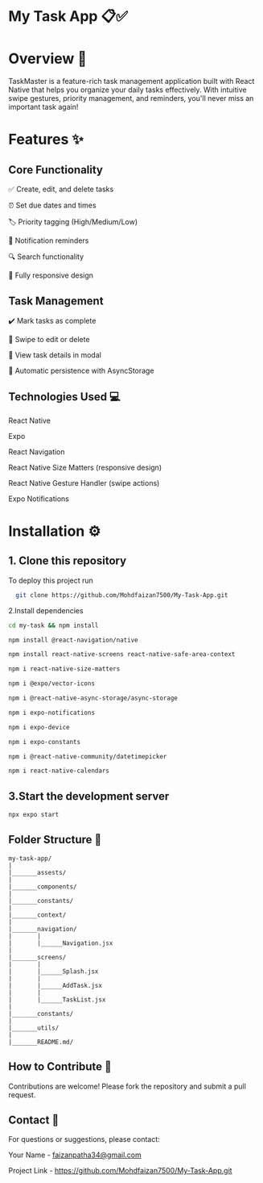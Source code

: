 
# My Task App 📋✅


# Overview 🚀
TaskMaster is a feature-rich task management application built with React Native that helps you organize your daily tasks effectively. With intuitive swipe gestures, priority management, and reminders, you'll never miss an important task again!

# Features ✨

## Core Functionality
✅ Create, edit, and delete tasks

⏰ Set due dates and times

🏷️ Priority tagging (High/Medium/Low)

🔔 Notification reminders

🔍 Search functionality

📱 Fully responsive design
## Task Management

✔️ Mark tasks as complete

🔄 Swipe to edit or delete

📅 View task details in modal

🔄 Automatic persistence with AsyncStorage
## Technologies Used 💻

React Native

Expo

React Navigation

React Native Size Matters (responsive design)

React Native Gesture Handler (swipe actions)

Expo Notifications
# Installation ⚙️
## 1. Clone this repository
To deploy this project run

```bash
  git clone https://github.com/Mohdfaizan7500/My-Task-App.git
```

2.Install dependencies
```bash 
cd my-task && npm install
```
```bash 
npm install @react-navigation/native
```
```bash 
npm install react-native-screens react-native-safe-area-context
```
```bash 
npm i react-native-size-matters
```
```bash 
npm i @expo/vector-icons
```
```bash 
npm i @react-native-async-storage/async-storage
```
```bash 
npm i expo-notifications
```
```bash 
npm i expo-device
```
```bash 
npm i expo-constants
```
```bash 
npm i @react-native-community/datetimepicker
```
```bash 
npm i react-native-calendars
```

## 3.Start the development server
```bash 
npx expo start
```


## Folder Structure 📁

    my-task-app/
    |   
    |_______assests/
    |
    |_______components/
    |
    |_______constants/
    |
    |_______context/
    |
    |_______navigation/
    |       |
    |       |______Navigation.jsx
    |
    |_______screens/
    |       |
    |       |______Splash.jsx
    |       |
    |       |______AddTask.jsx
    |       |
    |       |______TaskList.jsx
    |
    |_______constants/
    |
    |_______utils/
    |
    |_______README.md/


## How to Contribute 🤝

Contributions are welcome! Please fork the repository and submit a pull request.


## Contact 📧

For questions or suggestions, please contact:

Your Name - faizanpatha34@gmail.com

Project Link - https://github.com/Mohdfaizan7500/My-Task-App.git

